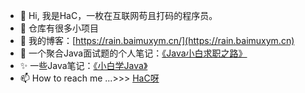 - 👋 Hi, 我是HaC，一枚在互联网苟且打码的程序员。
- 👀 仓库有很多小项目
- 🌱 我的博客：[https://rain.baimuxym.cn/](https://rain.baimuxym.cn)
- 💞️ 一个聚合Java面试题的个人笔记：[《Java小白求职之路》](https://learnjava.baimuxym.cn/#/)
- ✨ 一些Java笔记：[《小白学Java》](https://purejava.baimuxym.cn/#/)
- 📫 How to reach me ...>>> [HaC呀](https://cdn.jsdelivr.net/gh/DogerRain/image@main/Home/HelloCoder.png)


<!---
HelloCoder-HaC/HelloCoder-HaC is a ✨ special ✨ repository because its `README.md` (this file) appears on your GitHub profile.
You can click the Preview link to take a look at your changes.
--->
